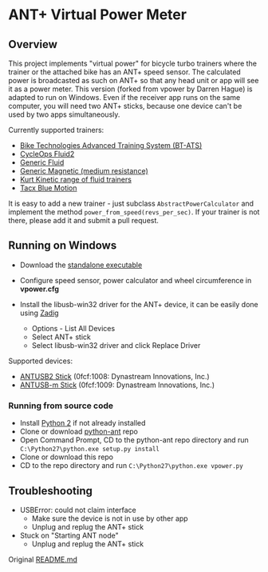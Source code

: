 # ANT+ Virtual Power Meter

## Overview

This project implements "virtual power" for bicycle turbo trainers where the trainer or the attached bike has an ANT+ 
speed sensor. The calculated power is broadcasted as such on ANT+ so that any head unit or app will see it as a power
meter. This version (forked from vpower by Darren Hague) is adapted to run on Windows. Even if the receiver app runs
on the same computer, you will need two ANT+ sticks, because one device can't be used by two apps simultaneously.

Currently supported trainers:
* [Bike Technologies Advanced Training System (BT-ATS)](http://www.biketechnologies.com/bt-advanced-training-system/)
* [CycleOps Fluid2](https://www.cycleops.com/product/fluid2)
* [Generic Fluid](http://www.powercurvesensor.com/cycling-trainer-power-curves/)
* [Generic Magnetic (medium resistance)](http://www.powercurvesensor.com/cycling-trainer-power-curves/)
* [Kurt Kinetic range of fluid trainers](https://kurtkinetic.com/products/trainers/)
* [Tacx Blue Motion](https://tacx.com/product/blue-motion/)

It is easy to add a new trainer - just subclass `AbstractPowerCalculator` and implement the method `power_from_speed(revs_per_sec)`.
If your trainer is not there, please add it and submit a pull request.

## Running on Windows

* Download the [standalone executable](https://github.com/oldnapalm/vpower/releases/tag/v0.1)

* Configure speed sensor, power calculator and wheel circumference in **vpower.cfg**

* Install the libusb-win32 driver for the ANT+ device, it can be easily done using [Zadig](https://zadig.akeo.ie/)
  * Options - List All Devices
  * Select ANT+ stick
  * Select libusb-win32 driver and click Replace Driver

Supported devices:
* [ANTUSB2 Stick](http://www.thisisant.com/developer/components/antusb2/) (0fcf:1008: Dynastream Innovations, Inc.)
* [ANTUSB-m Stick](http://www.thisisant.com/developer/components/antusb-m/) (0fcf:1009: Dynastream Innovations, Inc.)

### Running from source code

* Install [Python 2](https://www.python.org/downloads/) if not already installed
* Clone or download [python-ant](https://github.com/oldnapalm/python-ant) repo
* Open Command Prompt, CD to the python-ant repo directory and run ``C:\Python27\python.exe setup.py install``
* Clone or download this repo
* CD to the repo directory and run ``C:\Python27\python.exe vpower.py``

## Troubleshooting

* USBError: could not claim interface
  * Make sure the device is not in use by other app
  * Unplug and replug the ANT+ stick
* Stuck on "Starting ANT node"
  * Unplug and replug the ANT+ stick

Original [README.md](https://github.com/dhague/vpower/blob/master/README.md)
